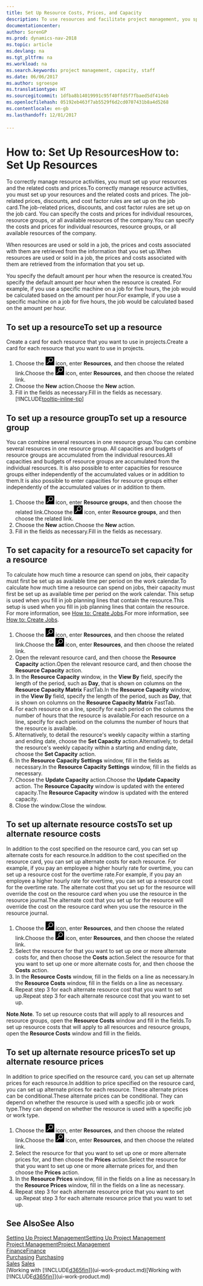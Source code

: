```yaml
---
title: Set Up Resource Costs, Prices, and Capacity
description: To use resources and facilitate project management, you specify costs and prices for individual resources or resource groups, and set the resource capacity.
documentationcenter: 
author: SorenGP
ms.prod: dynamics-nav-2018
ms.topic: article
ms.devlang: na
ms.tgt_pltfrm: na
ms.workload: na
ms.search.keywords: project management, capacity, staff
ms.date: 06/06/2017
ms.author: sgroespe
ms.translationtype: HT
ms.sourcegitcommit: 1dfba8b14019991c95f40ffd5f7fbaed5df414eb
ms.openlocfilehash: 05192eb463f7ab5529f6d2cd0707431b8a4d5268
ms.contentlocale: en-gb
ms.lasthandoff: 12/01/2017

---
```

# <a name="how-to-set-up-resources"></a><span data-ttu-id="754ad-103">How to: Set Up Resources</span><span class="sxs-lookup"><span data-stu-id="754ad-103">How to: Set Up Resources</span></span>
<span data-ttu-id="754ad-104">To correctly manage resource activities, you must set up your resources and the related costs and prices.</span><span class="sxs-lookup"><span data-stu-id="754ad-104">To correctly manage resource activities, you must set up your resources and the related costs and prices.</span></span> <span data-ttu-id="754ad-105">The job-related prices, discounts, and cost factor rules are set up on the job card.</span><span class="sxs-lookup"><span data-stu-id="754ad-105">The job-related prices, discounts, and cost factor rules are set up on the job card.</span></span> <span data-ttu-id="754ad-106">You can specify the costs and prices for individual resources, resource groups, or all available resources of the company.</span><span class="sxs-lookup"><span data-stu-id="754ad-106">You can specify the costs and prices for individual resources, resource groups, or all available resources of the company.</span></span>

<span data-ttu-id="754ad-107">When resources are used or sold in a job, the prices and costs associated with them are retrieved from the information that you set up.</span><span class="sxs-lookup"><span data-stu-id="754ad-107">When resources are used or sold in a job, the prices and costs associated with them are retrieved from the information that you set up.</span></span>

<span data-ttu-id="754ad-108">You specify the default amount per hour when the resource is created.</span><span class="sxs-lookup"><span data-stu-id="754ad-108">You specify the default amount per hour when the resource is created.</span></span> <span data-ttu-id="754ad-109">For example, if you use a specific machine on a job for five hours, the job would be calculated based on the amount per hour.</span><span class="sxs-lookup"><span data-stu-id="754ad-109">For example, if you use a specific machine on a job for five hours, the job would be calculated based on the amount per hour.</span></span>

## <a name="to-set-up-a-resource"></a><span data-ttu-id="754ad-110">To set up a resource</span><span class="sxs-lookup"><span data-stu-id="754ad-110">To set up a resource</span></span>
<span data-ttu-id="754ad-111">Create a card for each resource that you want to use in projects.</span><span class="sxs-lookup"><span data-stu-id="754ad-111">Create a card for each resource that you want to use in projects.</span></span>

1. <span data-ttu-id="754ad-112">Choose the ![Search for Page or Report](media/ui-search/search_small.png "Search for Page or Report icon") icon, enter **Resources**, and then choose the related link.</span><span class="sxs-lookup"><span data-stu-id="754ad-112">Choose the ![Search for Page or Report](media/ui-search/search_small.png "Search for Page or Report icon") icon, enter **Resources**, and then choose the related link.</span></span>
2. <span data-ttu-id="754ad-113">Choose the **New** action.</span><span class="sxs-lookup"><span data-stu-id="754ad-113">Choose the **New** action.</span></span>
3. <span data-ttu-id="754ad-114">Fill in the fields as necessary.</span><span class="sxs-lookup"><span data-stu-id="754ad-114">Fill in the fields as necessary.</span></span> [!INCLUDE[tooltip-inline-tip](includes/tooltip-inline-tip_md.md)]  

## <a name="to-set-up-a-resource-group"></a><span data-ttu-id="754ad-115">To set up a resource group</span><span class="sxs-lookup"><span data-stu-id="754ad-115">To set up a resource group</span></span>
<span data-ttu-id="754ad-116">You can combine several resources in one resource group.</span><span class="sxs-lookup"><span data-stu-id="754ad-116">You can combine several resources in one resource group.</span></span> <span data-ttu-id="754ad-117">All capacities and budgets of resource groups are accumulated from the individual resources.</span><span class="sxs-lookup"><span data-stu-id="754ad-117">All capacities and budgets of resource groups are accumulated from the individual resources.</span></span> <span data-ttu-id="754ad-118">It is also possible to enter capacities for resource groups either independently of the accumulated values or in addition to them.</span><span class="sxs-lookup"><span data-stu-id="754ad-118">It is also possible to enter capacities for resource groups either independently of the accumulated values or in addition to them.</span></span>

1. <span data-ttu-id="754ad-119">Choose the ![Search for Page or Report](media/ui-search/search_small.png "Search for Page or Report icon") icon, enter **Resource groups**, and then choose the related link.</span><span class="sxs-lookup"><span data-stu-id="754ad-119">Choose the ![Search for Page or Report](media/ui-search/search_small.png "Search for Page or Report icon") icon, enter **Resource groups**, and then choose the related link.</span></span>
2. <span data-ttu-id="754ad-120">Choose the **New** action.</span><span class="sxs-lookup"><span data-stu-id="754ad-120">Choose the **New** action.</span></span>
3. <span data-ttu-id="754ad-121">Fill in the fields as necessary.</span><span class="sxs-lookup"><span data-stu-id="754ad-121">Fill in the fields as necessary.</span></span>

## <a name="to-set-capacity-for-a-resource"></a><span data-ttu-id="754ad-122">To set capacity for a resource</span><span class="sxs-lookup"><span data-stu-id="754ad-122">To set capacity for a resource</span></span>
<span data-ttu-id="754ad-123">To calculate how much time a resource can spend on jobs, their capacity must first be set up as available time per period on the work calendar.</span><span class="sxs-lookup"><span data-stu-id="754ad-123">To calculate how much time a resource can spend on jobs, their capacity must first be set up as available time per period on the work calendar.</span></span> <span data-ttu-id="754ad-124">This setup is used when you fill in job planning lines that contain the resource.</span><span class="sxs-lookup"><span data-stu-id="754ad-124">This setup is used when you fill in job planning lines that contain the resource.</span></span> <span data-ttu-id="754ad-125">For more information, see [How to: Create Jobs](projects-how-create-jobs.md).</span><span class="sxs-lookup"><span data-stu-id="754ad-125">For more information, see [How to: Create Jobs](projects-how-create-jobs.md).</span></span>

1. <span data-ttu-id="754ad-126">Choose the ![Search for Page or Report](media/ui-search/search_small.png "Search for Page or Report icon") icon, enter **Resources**, and then choose the related link.</span><span class="sxs-lookup"><span data-stu-id="754ad-126">Choose the ![Search for Page or Report](media/ui-search/search_small.png "Search for Page or Report icon") icon, enter **Resources**, and then choose the related link.</span></span>
2. <span data-ttu-id="754ad-127">Open the relevant resource card, and then choose the **Resource Capacity** action.</span><span class="sxs-lookup"><span data-stu-id="754ad-127">Open the relevant resource card, and then choose the **Resource Capacity** action.</span></span>
3. <span data-ttu-id="754ad-128">In the **Resource Capacity** window, in the **View By** field, specify the length of the period, such as **Day**, that is shown on columns on the **Resource Capacity Matrix** FastTab.</span><span class="sxs-lookup"><span data-stu-id="754ad-128">In the **Resource Capacity** window, in the **View By** field, specify the length of the period, such as **Day**, that is shown on columns on the **Resource Capacity Matrix** FastTab.</span></span>
4. <span data-ttu-id="754ad-129">For each resource on a line, specify for each period on the columns the number of hours that the resource is available.</span><span class="sxs-lookup"><span data-stu-id="754ad-129">For each resource on a line, specify for each period on the columns the number of hours that the resource is available.</span></span>
5. <span data-ttu-id="754ad-130">Alternatively, to detail the resource's weekly capacity within a starting and ending date, choose the **Set Capacity** action.</span><span class="sxs-lookup"><span data-stu-id="754ad-130">Alternatively, to detail the resource's weekly capacity within a starting and ending date, choose the **Set Capacity** action.</span></span>
6. <span data-ttu-id="754ad-131">In the **Resource Capacity Settings** window, fill in the fields as necessary.</span><span class="sxs-lookup"><span data-stu-id="754ad-131">In the **Resource Capacity Settings** window, fill in the fields as necessary.</span></span>
7. <span data-ttu-id="754ad-132">Choose the **Update Capacity** action.</span><span class="sxs-lookup"><span data-stu-id="754ad-132">Choose the **Update Capacity** action.</span></span> <span data-ttu-id="754ad-133">The **Resource Capacity** window is updated with the entered capacity.</span><span class="sxs-lookup"><span data-stu-id="754ad-133">The **Resource Capacity** window is updated with the entered capacity.</span></span>
8. <span data-ttu-id="754ad-134">Close the window.</span><span class="sxs-lookup"><span data-stu-id="754ad-134">Close the window.</span></span>

## <a name="to-set-up-alternate-resource-costs"></a><span data-ttu-id="754ad-135">To set up alternate resource costs</span><span class="sxs-lookup"><span data-stu-id="754ad-135">To set up alternate resource costs</span></span>
<span data-ttu-id="754ad-136">In addition to the cost specified on the resource card, you can set up alternate costs for each resource.</span><span class="sxs-lookup"><span data-stu-id="754ad-136">In addition to the cost specified on the resource card, you can set up alternate costs for each resource.</span></span> <span data-ttu-id="754ad-137">For example, if you pay an employee a higher hourly rate for overtime, you can set up a resource cost for the overtime rate.</span><span class="sxs-lookup"><span data-stu-id="754ad-137">For example, if you pay an employee a higher hourly rate for overtime, you can set up a resource cost for the overtime rate.</span></span> <span data-ttu-id="754ad-138">The alternate cost that you set up for the resource will override the cost on the resource card when you use the resource in the resource journal.</span><span class="sxs-lookup"><span data-stu-id="754ad-138">The alternate cost that you set up for the resource will override the cost on the resource card when you use the resource in the resource journal.</span></span>

1. <span data-ttu-id="754ad-139">Choose the ![Search for Page or Report](media/ui-search/search_small.png "Search for Page or Report icon") icon, enter **Resources**, and then choose the related link.</span><span class="sxs-lookup"><span data-stu-id="754ad-139">Choose the ![Search for Page or Report](media/ui-search/search_small.png "Search for Page or Report icon") icon, enter **Resources**, and then choose the related link.</span></span>  
2. <span data-ttu-id="754ad-140">Select the resource for that you want to set up one or more alternate costs for, and then choose the **Costs** action.</span><span class="sxs-lookup"><span data-stu-id="754ad-140">Select the resource for that you want to set up one or more alternate costs for, and then choose the **Costs** action.</span></span>  
3. <span data-ttu-id="754ad-141">In the **Resource Costs** window, fill in the fields on a line as necessary.</span><span class="sxs-lookup"><span data-stu-id="754ad-141">In the **Resource Costs** window, fill in the fields on a line as necessary.</span></span>  
4. <span data-ttu-id="754ad-142">Repeat step 3 for each alternate resource cost that you want to set up.</span><span class="sxs-lookup"><span data-stu-id="754ad-142">Repeat step 3 for each alternate resource cost that you want to set up.</span></span>

<span data-ttu-id="754ad-143">**Note**.</span><span class="sxs-lookup"><span data-stu-id="754ad-143">**Note**.</span></span> <span data-ttu-id="754ad-144">To set up resource costs that will apply to all resources and resource groups, open the **Resource Costs** window and fill in the fields.</span><span class="sxs-lookup"><span data-stu-id="754ad-144">To set up resource costs that will apply to all resources and resource groups, open the **Resource Costs** window and fill in the fields.</span></span>

## <a name="to-set-up-alternate-resource-prices"></a><span data-ttu-id="754ad-145">To set up alternate resource prices</span><span class="sxs-lookup"><span data-stu-id="754ad-145">To set up alternate resource prices</span></span>
<span data-ttu-id="754ad-146">In addition to price specified on the resource card, you can set up alternate prices for each resource.</span><span class="sxs-lookup"><span data-stu-id="754ad-146">In addition to price specified on the resource card, you can set up alternate prices for each resource.</span></span> <span data-ttu-id="754ad-147">These alternate prices can be conditional.</span><span class="sxs-lookup"><span data-stu-id="754ad-147">These alternate prices can be conditional.</span></span> <span data-ttu-id="754ad-148">They can depend on whether the resource is used with a specific job or work type.</span><span class="sxs-lookup"><span data-stu-id="754ad-148">They can depend on whether the resource is used with a specific job or work type.</span></span>

1. <span data-ttu-id="754ad-149">Choose the ![Search for Page or Report](media/ui-search/search_small.png "Search for Page or Report icon") icon, enter **Resources**, and then choose the related link.</span><span class="sxs-lookup"><span data-stu-id="754ad-149">Choose the ![Search for Page or Report](media/ui-search/search_small.png "Search for Page or Report icon") icon, enter **Resources**, and then choose the related link.</span></span>
2. <span data-ttu-id="754ad-150">Select the resource for that you want to set up one or more alternate prices for, and then choose the **Prices** action.</span><span class="sxs-lookup"><span data-stu-id="754ad-150">Select the resource for that you want to set up one or more alternate prices for, and then choose the **Prices** action.</span></span>
3. <span data-ttu-id="754ad-151">In the **Resource Prices** window, fill in the fields on a line as necessary.</span><span class="sxs-lookup"><span data-stu-id="754ad-151">In the **Resource Prices** window, fill in the fields on a line as necessary.</span></span>
4. <span data-ttu-id="754ad-152">Repeat step 3 for each alternate resource price that you want to set up.</span><span class="sxs-lookup"><span data-stu-id="754ad-152">Repeat step 3 for each alternate resource price that you want to set up.</span></span>

## <a name="see-also"></a><span data-ttu-id="754ad-153">See Also</span><span class="sxs-lookup"><span data-stu-id="754ad-153">See Also</span></span>
[<span data-ttu-id="754ad-154">Setting Up Project Management</span><span class="sxs-lookup"><span data-stu-id="754ad-154">Setting Up Project Management</span></span>](projects-setup-projects.md)  
[<span data-ttu-id="754ad-155">Project Management</span><span class="sxs-lookup"><span data-stu-id="754ad-155">Project Management</span></span>](projects-manage-projects.md)  
[<span data-ttu-id="754ad-156">Finance</span><span class="sxs-lookup"><span data-stu-id="754ad-156">Finance</span></span>](finance.md)  
<span data-ttu-id="754ad-157">[Purchasing](purchasing-manage-purchasing.md)       </span><span class="sxs-lookup"><span data-stu-id="754ad-157">[Purchasing](purchasing-manage-purchasing.md)       </span></span>  
<span data-ttu-id="754ad-158">[Sales](sales-manage-sales.md)    </span><span class="sxs-lookup"><span data-stu-id="754ad-158">[Sales](sales-manage-sales.md)    </span></span>  
<span data-ttu-id="754ad-159">[Working with [!INCLUDE[d365fin](includes/d365fin_md.md)]](ui-work-product.md)</span><span class="sxs-lookup"><span data-stu-id="754ad-159">[Working with [!INCLUDE[d365fin](includes/d365fin_md.md)]](ui-work-product.md)</span></span>  

